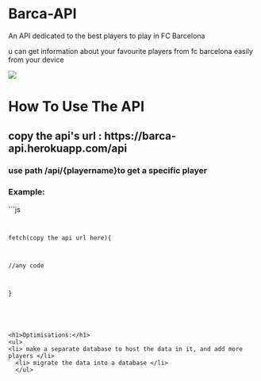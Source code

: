 # Barca-API
<P>An API dedicated to the best players to play in FC Barcelona </p>
<p> u can get information about your favourite players from fc barcelona  easily from your device </p>

<img src="https://th.bing.com/th/id/R.07e00ba7555d069efdcfdc388845a31b?rik=b7E1S245Snwn%2bg&riu=http%3a%2f%2fwww.whoateallthepies.tv%2fPA-7360533.jpg&ehk=KZt0tTOFBVhK%2fyOTmf%2b1b89yBiYPX9rYQO2xZKDOgxY%3d&risl=&pid=ImgRaw&r=0" >

<h1>How To Use The API</h1>

<h2> copy the api's url : https://barca-api.herokuapp.com/api</h2>

<h3>use path /api/{playername}to get  a specific player</h3>
<h3>Example:</h3>
```js

```


fetch(copy the api url here){



//any code 



}





<h1>Optimisations:</h1>
<ul>
<li> make a separate database to host the data in it, and add more players </li>
  <li> migrate the data into a database </li>
  </ul>
  
